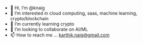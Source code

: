 - 👋 Hi, I’m @knaig
- 👀 I’m interested in cloud computing, saas, machine learning, crypto/blockchain
- 🌱 I’m currently learning crypto
- 💞️ I’m looking to collaborate on AI/ML
- 📫 How to reach me ... karthik.naig@gmail.com

<!---
knaig/knaig is a ✨ special ✨ repository because its `README.md` (this file) appears on your GitHub profile.
You can click the Preview link to take a look at your changes.
--->
